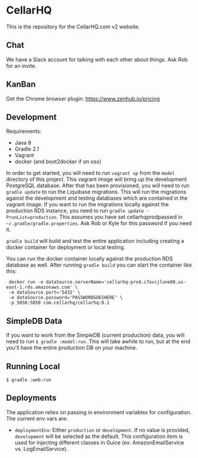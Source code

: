 CellarHQ
========

This is the repository for the CellarHQ.com v2 website.

Chat
----

We have a Slack account for talking with each other about things. Ask Rob for an invite.

KanBan
------

Get the Chrome browser plugin: https://www.zenhub.io/pricing


Development
-----------

Requirements:

* Java 8
* Gradle 2.1
* Vagrant
* docker (and boot2docker if on osx)

In order to get started, you will need to run `vagrant up` from the `model` directory of this project. This vagrant image
will bring up the development PostgreSQL database. After that has been provisioned, you will need to run 
`gradle update` to run the Liquibase migrations. This will run the migrations against the development and testing
databases which are contained in the vagrant image. If you want to run the migrations locally against the production
RDS instance, you need to run `gradle update -PrunList=production`. This assumes you have set cellarhqprodpasswd in
`~/.gradle/gradle.properties`. Ask Rob or Kyle for this password if you need it.

`gradle build` will build and test the entire application including creating a docker container for deployment or
local testing.

You can run the docker container locally against the production RDS database as well. After running `gradle build` you
can start the container like this:

```
 docker run -e dataSource.serverName='cellarhq-prod.c7ovcjlune88.us-east-1.rds.amazonaws.com' \
 -e dataSource.port='5432' \
 -e dataSource.password='PASSWORDGOESHERE' \
 -p 5050:5050 com.cellarhq/cellarhq:0.1
```

SimpleDB Data
-------------

If you want to work from the SimpleDB (current production) data, you will need to run `$ gradle :model:run`. This will take awhile to run, but at the end you'll have the entire production DB on your machine.

Running Local
-------------

`$ gradle :web:run`


Deployments
-----------

The application relies on passing in environment variables for configuration. The current env vars are:

* `deploymentEnv`: Either `production` or `development`. If no value is provided, `development` will be selected as 
  the default. This configuration item is used for injecting different classes in Guice (ex: AmazonEmailService vs. 
  LogEmailService).

